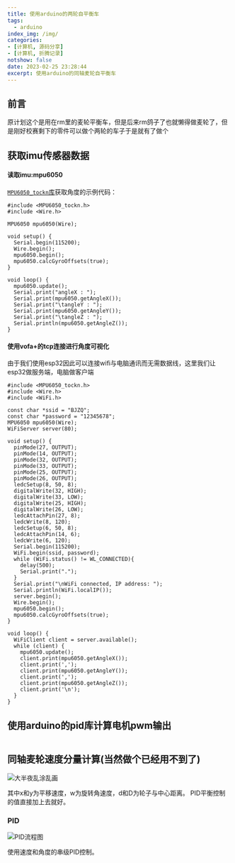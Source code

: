 ```yaml
---
title: 使用arduino的两轮自平衡车
tags:
  - arduino
index_img: /img/
categories:
- [计算机, 源码分享]
- [计算机, 折腾记录]
notshow: false
date: 2023-02-25 23:28:44
excerpt: 使用arduino的同轴麦轮自平衡车
---
```

## 前言
原计划这个是用在rm里的麦轮平衡车，但是后来rm鸽子了也就懒得做麦轮了，但是刚好校赛剩下的零件可以做个两轮的车子于是就有了做个
## 获取imu传感器数据
#### 读取imu:mpu6050
[`MPU6050_tockn`库](https://github.com/tockn/MPU6050_tockn)获取角度的示例代码：
```
#include <MPU6050_tockn.h>
#include <Wire.h>

MPU6050 mpu6050(Wire);

void setup() {
  Serial.begin(115200);
  Wire.begin();
  mpu6050.begin();
  mpu6050.calcGyroOffsets(true);
}

void loop() {
  mpu6050.update();
  Serial.print("angleX : ");
  Serial.print(mpu6050.getAngleX());
  Serial.print("\tangleY : ");
  Serial.print(mpu6050.getAngleY());
  Serial.print("\tangleZ : ");
  Serial.println(mpu6050.getAngleZ());
}

```
#### 使用vofa+的tcp连接进行角度可视化
由于我们使用esp32因此可以连接wifi与电脑通讯而无需数据线，这里我们让esp32做服务端，电脑做客户端
```
#include <MPU6050_tockn.h>
#include <Wire.h>
#include <WiFi.h>

const char *ssid = "BJZQ";
const char *password = "12345678";
MPU6050 mpu6050(Wire);
WiFiServer server(80);

void setup() {
  pinMode(27, OUTPUT);
  pinMode(14, OUTPUT);
  pinMode(32, OUTPUT);
  pinMode(33, OUTPUT);
  pinMode(25, OUTPUT);
  pinMode(26, OUTPUT);
  ledcSetup(8, 50, 8);
  digitalWrite(32, HIGH);
  digitalWrite(33, LOW);
  digitalWrite(25, HIGH);
  digitalWrite(26, LOW);
  ledcAttachPin(27, 8);
  ledcWrite(8, 120);
  ledcSetup(6, 50, 8);
  ledcAttachPin(14, 6);
  ledcWrite(6, 120);
  Serial.begin(115200);
  WiFi.begin(ssid, password);
  while (WiFi.status() != WL_CONNECTED){
    delay(500);
    Serial.print(".");
  }
  Serial.print("\nWiFi connected, IP address: ");
  Serial.println(WiFi.localIP());
  server.begin();
  Wire.begin();
  mpu6050.begin();
  mpu6050.calcGyroOffsets(true);
}

void loop() {
  WiFiClient client = server.available();
  while (client) {
    mpu6050.update();
    client.print(mpu6050.getAngleX());
    client.print(',');
    client.print(mpu6050.getAngleY());
    client.print(',');
    client.print(mpu6050.getAngleZ());
    client.print('\n');
  }
}

```
## 使用arduino的pid库计算电机pwm输出
```

```

## 同轴麦轮速度分量计算(当然做个已经用不到了)

![大半夜乱涂乱画](photo_2023-02-26_06-19-33.jpg)

其中x和y为平移速度，w为旋转角速度，d和D为轮子与中心距离。
PID平衡控制的值直接加上去就好。

### PID
![PID流程图](7528d75d2ff7922206c42b53b15c26e.png)

使用速度和角度的串级PID控制。
